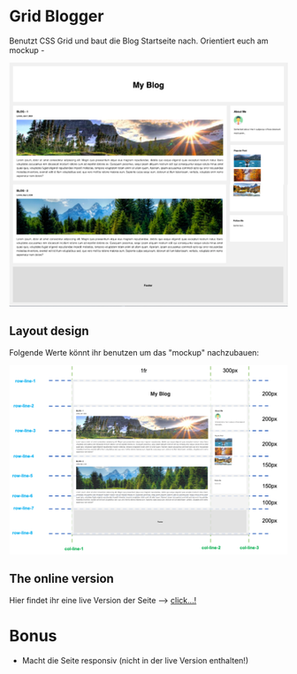 # Grid Blogger

Benutzt CSS Grid und baut die Blog Startseite nach. Orientiert euch am mockup -

![Desktop](./layout_images/desktop.png "desktop version")


## Layout design

Folgende Werte könnt ihr benutzen um das "mockup" nachzubauen:

![Desktop](./layout_images/Blog_layout.png "desktop version")

## The online version

Hier findet ihr eine live Version der Seite --> [click...!](https://hsnakk.github.io/UIB_Layout_Grid_Exercise-2/)

# Bonus 
- Macht die Seite responsiv (nicht in der live Version enthalten!)
